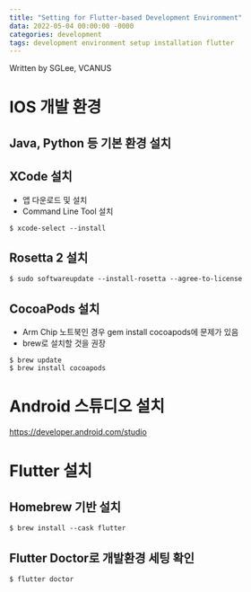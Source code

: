 ```yaml
---
title: "Setting for Flutter-based Development Environment"
data: 2022-05-04 00:00:00 -0000
categories: development 
tags: development environment setup installation flutter
---
```


Written by SGLee, VCANUS
# IOS 개발 환경
## Java, Python 등 기본 환경 설치
## XCode 설치
- 앱 다운로드 및 설치
- Command Line Tool 설치
```
$ xcode-select --install
```
## Rosetta 2 설치
```
$ sudo softwareupdate --install-rosetta --agree-to-license
```
## CocoaPods 설치
- Arm Chip 노트북인 경우 gem install cocoapods에 문제가 있음
- brew로 설치할 것을 권장
```
$ brew update
$ brew install cocoapods
```


# Android 스튜디오 설치
https://developer.android.com/studio

# Flutter 설치
## Homebrew 기반 설치
```
$ brew install --cask flutter
```
## Flutter Doctor로 개발환경 세팅 확인
```
$ flutter doctor
```


